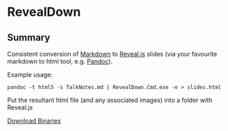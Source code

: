 RevealDown
==========

Summary
-------

Consistent conversion of [Markdown](http://daringfireball.net/projects/markdown/) to [Reveal.js](http://lab.hakim.se/reveal-js/) slides (via your favourite markdown to html tool, e.g. [Pandoc](http://johnmacfarlane.net/pandoc/)).

Example usage:

    pandoc -t html5 -s TalkNotes.md | RevealDown.Cmd.exe -e > slides.html

Put the resultant html file (and any associated images) into a folder with Reveal.js

[Download Binaries](https://github.com/regexjoe/RevealDown/releases)


